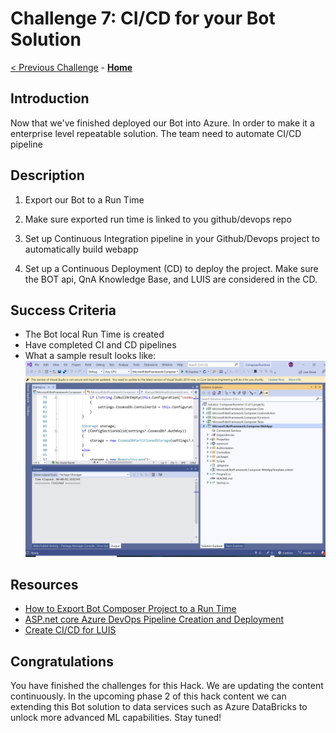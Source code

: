 # Challenge 7: CI/CD for your Bot Solution
[< Previous Challenge](./Challenge6-ACS.md) - **[Home](../readme.md)** 
## Introduction
Now that we've finished deployed our Bot into Azure. In order to make it a enterprise level repeatable solution. The team need to automate CI/CD pipeline
	
## Description

1. Export our Bot to a Run Time

2. Make sure exported run time is linked to you github/devops repo

3. Set up Continuous Integration pipeline in your Github/Devops project to automatically build webapp 

4. Set up a Continuous Deployment (CD) to deploy the project. Make sure the BOT api, QnA Knowledge Base, and LUIS are considered in the CD. 


## Success Criteria
* The Bot local Run Time is created
* Have completed CI and CD pipelines 
* What a sample result looks like:
![Sample](./Images/Ch7-1.JPG)

## Resources
* [How to Export Bot Composer Project to a Run Time](https://docs.microsoft.com/en-us/composer/how-to-add-custom-action#export-runtime)
* [ASP.net core Azure DevOps Pipeline Creation and Deployment](https://docs.microsoft.com/en-us/azure/devops/pipelines/ecosystems/dotnet-core?view=azure-devops)
* [Create CI/CD for LUIS](https://docs.microsoft.com/en-us/azure/cognitive-services/luis/luis-concept-devops-automation#continuous-delivery-cd)

## Congratulations

You have finished the challenges for this Hack. 
We are updating the content continuously. In the upcoming phase 2 of this hack content we can extending this Bot solution to data services such as Azure DataBricks to unlock more advanced ML capabilities.
Stay tuned!